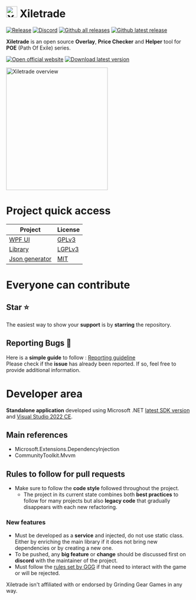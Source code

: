 # <img src="https://i.imgur.com/dhWQgtY.png" width="30" height="30" alt="Xiletrade logo"> Xiletrade
[![Release](https://img.shields.io/github/release/maxensas/xiletrade.svg)](https://github.com/maxensas/xiletrade/releases/) 
[![Discord](https://img.shields.io/static/v1?label=Join&message=Discord&color=7289da&logo=discord)](https://discord.gg/AXP5VntYgA) 
[![Github all releases](https://img.shields.io/github/downloads/maxensas/xiletrade/total.svg)](https://GitHub.com/maxensas/xiletrade/releases/) [![Github latest release](https://img.shields.io/github/downloads/maxensas/xiletrade/latest/total.svg)](https://GitHub.com/maxensas/xiletrade/releases/)

**Xiletrade** is an open source **Overlay**, **Price Checker** and **Helper** tool for **POE** (Path Of Exile) series.  

[<img src="https://github.com/user-attachments/assets/7e2ad410-7508-4348-b968-cc0dbbf5b10e" alt="Open official website" />](https://maxensas.github.io/xiletrade/)
[<img src="https://github.com/user-attachments/assets/c3664da6-b66b-49ef-b3c9-992ae7749dd7" alt="Download latest version" />](https://github.com/maxensas/xiletrade/releases/latest/download/Xiletrade_win-x64.7z)

<img width="275" height="332" src="https://github.com/user-attachments/assets/ba015744-ccc2-4bcb-87e1-e07165fcdb33" alt="Xiletrade overview">

# Project quick access
| Project | License |
|---------|---------|
| [WPF UI](https://github.com/maxensas/xiletrade/tree/master/src/Xiletrade) | [GPLv3](https://github.com/maxensas/xiletrade/blob/master/licenses/LICENSE_Xiletrade) |
| [Library](https://github.com/maxensas/xiletrade/tree/master/src/Xiletrade.Library) | [LGPLv3](https://github.com/maxensas/xiletrade/blob/master/licenses/LICENSE_XiletradeLibrary) |
| [Json generator](https://github.com/maxensas/xiletrade/tree/master/src/Xiletrade.Json) | [MIT](https://github.com/maxensas/xiletrade/blob/master/licenses/LICENSE_XiletradeJson) |


# Everyone can contribute
## Star :star:
The easiest way to show your **support** is by **starring** the repository.

## Reporting Bugs :bug:
Here is a **simple guide** to follow : [Reporting guideline](https://github.com/maxensas/xiletrade/issues/48)   
Please check if the **issue** has already been reported. If so, feel free to provide additional information.

# Developer area

**Standalone application** developed using Microsoft .NET [latest SDK version](https://dotnet.microsoft.com/en-us/download) and [Visual Studio 2022 CE](https://visualstudio.microsoft.com/vs/community/).

## Main references

- Microsoft.Extensions.DependencyInjection  
- CommunityToolkit.Mvvm

## Rules to follow for pull requests
* Make sure to follow the **code style** followed throughout the project.
	- The project in its current state combines both **best practices** to follow for many projects but also **legacy code** that gradually disappears with each new refactoring.

### New features

* Must be developed as a **service** and injected, do not use static class. Either by enriching the main library if it does not bring new dependencies or by creating a new one.
* To be pushed, any **big feature** or **change** should be discussed first on **discord** with the maintainer of the project.
* Must follow the [rules set by GGG](https://www.pathofexile.com/developer/docs/index#policy) if that need to interact with the game or will be rejected.

Xiletrade isn't affiliated with or endorsed by Grinding Gear Games in any way.<br>